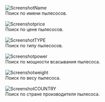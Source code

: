 ![ScreenshotName](https://user-images.githubusercontent.com/90903338/206717548-85ae3308-ddb1-43a8-b378-d704912f3733.png) <br>
Поиск по имени пылесосов. </b> <br> <br>
![Screenshotprice](https://user-images.githubusercontent.com/90903338/206717582-d95e0a88-7012-4299-9f41-2024c033e246.png) <br>
Поиск по цене пылесосов. </b> <br> <br>
![ScreenshotTYPE](https://user-images.githubusercontent.com/90903338/206717606-e9e65ea6-3461-4a70-88a9-e49899a0e97e.png) <br>
Поиск по типу пылесосов. </b> <br> <br>
![Screenshotpower](https://user-images.githubusercontent.com/90903338/206717634-a377734d-2179-463f-a4b7-e0983fd6c172.png) <br>
Поиск по мощности всасывания пылесоса. </b> <br> <br>
![Screenshotweight](https://user-images.githubusercontent.com/90903338/206717678-5cde053d-44d0-4eec-872c-4a407cae7947.png) <br>
Поиск по весу пылесоса. </b> <br> <br>
![ScreenshotCOUNTRY](https://user-images.githubusercontent.com/90903338/206717707-b30bc05b-9ed0-43da-9b59-9b658bbb62af.png) <br>
Поиск по стране производителя пылесоса. </b>

